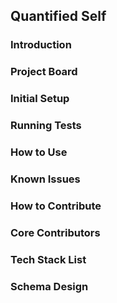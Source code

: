 ## Quantified Self

### Introduction


### Project Board


### Initial Setup


### Running Tests


### How to Use


### Known Issues


### How to Contribute


### Core Contributors


### Tech Stack List


### Schema Design
